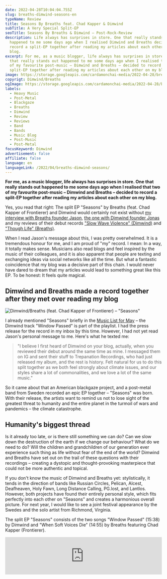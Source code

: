 ```yaml
---
date: 2022-04-28T10:04:04.755Z
slug: breaths-dimwind-seasons-en
typeName: Review
title: Seasons By Breaths feat. Chad Kapper & Dimwind
subTitle: A Very Special Split-EP
seoTitle: Seasons By Breaths & Dimwind – Post-Rock-Review
description: Life always has surprises in store. One that really stands out
  happened to me some days ago when I realised Dimwind and Breaths decided to
  record a split-EP together after reading my articles about each other on my
  blog.
excerpt: For me, as a music blogger, life always has surprises in store. One
  that really stands out happened to me some days ago when I realised that two
  of my favourite post-music – Dimwind and Breaths – decided to record a
  split-EP together after reading my articles about each other on my blog.
image: https://storage.googleapis.com/cardamonchai-media/2022-04-28/breaths-dimwind-jpg-imagine-080808_4a534c_1024_768/640.webp
copyrigt: Dimwind/Breaths
ogImage: https://storage.googleapis.com/cardamonchai-media/2022-04-28/breaths-dimwind-fb-jpg-imagine-080808_49534b_1200_628/640.webp
labels:
  - Heavy Music
  - Post-Metal
  - Blackgaze
  - Breaths
  - Dimwind
  - Review
  - Reviews
  - Band
  - Bands
  - Music Blog
  - Post-Music
  - Post-Metal
focusKeyword: Dimwind
advertisement: false
affiliate: false
language: en
languageLink: /2022/04/breaths-dimwind-seasons/
---
```

**For me, as a music blogger, life always has surprises in store. One that really stands out happened to me some days ago when I realised that two of my favourite post-music – Dimwind and Breaths – decided to record a split-EP together after reading my articles about each other on my blog.**

Yes,  you read that right: The split EP "Seasons" by Breaths (feat. Chad Kapper of Frontierer) and Dimwind would certainly not exist without [my interview with Breaths founder Jason](/2021/02/breaths-interview-en), [the one with Dimwind founder Jonas](/2021/06/dimwind-interview-en) and my reviews of their debut records ["Slow Wave Violence" (Dimwind)](/2021/05/dimwind-slow-wave-violence-en) and ["Though Life" (Breaths)](/2021/10/breaths-though-life-en/). 

When I read Jason's message about this, I was pretty overwhelmed. It is a tremendous honour for me, and I am proud of "my" record. I mean: In a way, it totally makes sense. Musicians also read blogs and feel inspired by the music of their colleagues, and it is also apparent that people are texting and exchanging ideas via social networks like all the time. But what a fantastic coincidence that my blog was a decisive part of this chain. I would never have dared to dream that my articles would lead to something great like this EP. To be honest: It feels quite magical.

## Dimwind and Breaths made a record together after they met over reading my blog

![Dimwind/Breaths (feat. Chad Kapper of Frontierer) – "Seasons"](https://storage.googleapis.com/cardamonchai-media/2022-04-28/seasons-png-imagine-180818_322b3b_3000_3000/640.webp "Dimwind/Breaths (feat. Chad Kapper of Frontierer) – \"Seasons\"")

I already mentioned "Seasons" briefly in the [Music List for May](/2022/04/playlist-mai-2022/) – the Dimwind track "Window Passed" is part of the playlist. I had the press release for the record in my inbox by this time. However, I had not yet read Jason's personal message to me. Here's what he texted me:

> "I believe I first heard of Dimwind on your blog, actually, when you reviewed their debut around the same time as mine. I messaged them on IG and sent their stuff to Trepanation Recordings, who had just released my album, and the rest is history. Felt natural for us to do this split together as we both feel strongly about climate issues, and our styles share a lot of commonalities, and we love a lot of the same music."

So it came about that an American blackgaze project, and a post-metal band from Sweden recorded an epic EP together – "Seasons" was born. With their release, the artists want to remind us not to lose sight of the greatest threat to humanity and the entire planet in the turmoil of wars and pandemics – the climate catastrophe.

## Humanity's biggest thread

Is it already too late, or is there still something we can do? Can we slow down the destruction of the earth if we change our behaviour? What do we need to do? Will the children and grandchildren of our generation ever experience such thing as life without fear of the end of the world? Dimwind and Breaths have set out on the trail of these questions with their recordings – creating a dystopic and thought-provoking masterpiece that could not be more authentic and topical.

If you don't know the music of Dimwind and Breaths yet: stylistically, it tends in the direction of bands like Russian Circles, Pelican, Alcest, Deafheaven, Holy Fawn, Long Distance Calling, PG.lost, and Lantlos. However, both projects have found their entirely personal style, which fits perfectly into each other on "Seasons" and creates a harmonious overall picture. For next year, I would like to see a joint festival appearance by the Swedes and the solo artist from Richmond, Virginia.

The split EP "Seasons" consists of the two songs "Window Passed" (15:38) by Dimwind and "When Soft Voices Die" (14:55) by Breaths featuring Chad Kapper (Frontierer).

<iframe style="border: 0; width: 100%; height: 120px;" src="https://bandcamp.com/EmbeddedPlayer/album=4268057695/size=large/bgcol=ffffff/linkcol=5c9b72/tracklist=false/artwork=small/transparent=true/" seamless><a href="https://breaths.bandcamp.com/album/seasons-breaths-dimwind-split">Seasons ( BREATHS / DIMWIND - Split) by BREATHS / DIMWIND</a></iframe>